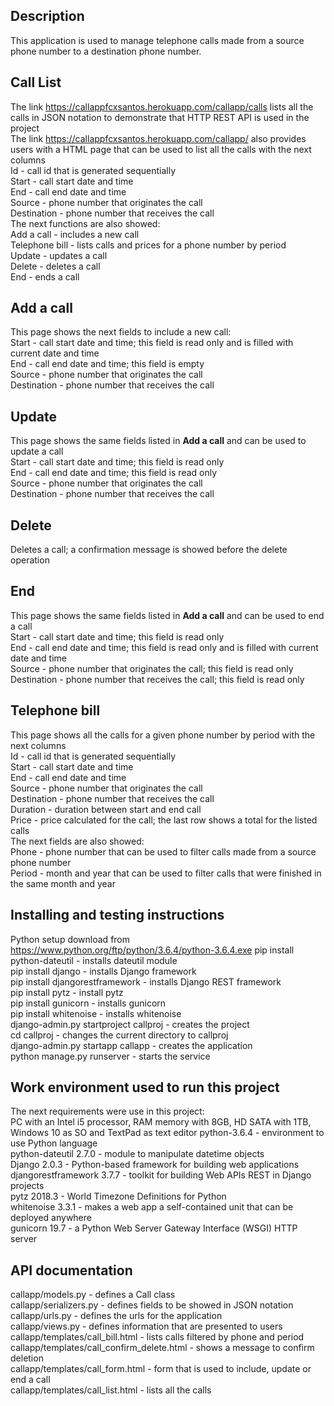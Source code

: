 Description
-----------
This application is used to manage telephone calls made from a source phone number to a destination phone number. 

Call List
---------
The link https://callappfcxsantos.herokuapp.com/callapp/calls lists all the calls in JSON notation to demonstrate that HTTP REST API is used in the project<br>
The link https://callappfcxsantos.herokuapp.com/callapp/ also provides users with a HTML page that can be used to list all the calls with the next columns<br>
Id - call id that is generated sequentially<br>
Start - call start date and time<br>
End - call end date and time<br>
Source - phone number that originates the call<br>
Destination - phone number that receives the call<br>
The next functions are also showed:<br>
Add a call - includes a new call<br>
Telephone bill - lists calls and prices for a phone number by period<br>
Update - updates a call<br>
Delete - deletes a call<br>
End - ends a call<br>

Add a call
----------
This page shows the next fields to include a new call:<br>
Start - call start date and time; this field is read only and is filled with current date and time<br>
End - call end date and time; this field is empty<br> 
Source - phone number that originates the call<br>
Destination - phone number that receives the call<br>

Update
------
This page shows the same fields listed in <b>Add a call</b> and can be used to update a call<br>
Start - call start date and time; this field is read only<br>
End - call end date and time; this field is read only<br> 
Source - phone number that originates the call<br>
Destination - phone number that receives the call<br>

Delete
------
Deletes a call; a confirmation message is showed before the delete operation<br>

End
---
This page shows the same fields listed in <b>Add a call</b> and can be used to end a call<br>
Start - call start date and time; this field is read only<br> 
End - call end date and time; this field is read only and is filled with current date and time<br> 
Source - phone number that originates the call; this field is read only<br> 
Destination - phone number that receives the call; this field is read only<br> 

Telephone bill
--------------
This page shows all the calls for a given phone number by period with the next columns<br>
Id - call id that is generated sequentially<br>
Start - call start date and time<br>
End - call end date and time<br>
Source - phone number that originates the call<br>
Destination - phone number that receives the call<br>
Duration - duration between start and end call<br>
Price - price calculated for the call; the last row shows a total for the listed calls<br>
The next fields are also showed:<br>
Phone - phone number that can be used to filter calls made from a source phone number<br>
Period - month and year that can be used to filter calls that were finished in the same month and year<br>

Installing and testing instructions
-----------------------------------
Python setup download from https://www.python.org/ftp/python/3.6.4/python-3.6.4.exe
pip install python-dateutil - installs dateutil module<br>
pip install django - installs Django framework<br>
pip install djangorestframework - installs Django REST framework<br>
pip install pytz - install pytz<br>
pip install gunicorn - installs gunicorn <br>
pip install whitenoise - installs whitenoise<br>
django-admin.py startproject callproj - creates the project<br>
cd callproj - changes the current directory to callproj<br>
django-admin.py startapp callapp - creates the application<br>
python manage.py runserver - starts the service<br>

Work environment used to run this project 
-----------------------------------------
The next requirements were use in this project:<br>
PC with an Intel i5 processor, RAM memory with 8GB, HD SATA with 1TB, Windows 10 as SO and TextPad as text editor
python-3.6.4 - environment to use Python language<br>
python-dateutil 2.7.0 - module to manipulate datetime objects<br>
Django 2.0.3 - Python-based framework for building web applications<br>
djangorestframework 3.7.7 - toolkit for building Web APIs REST in Django projects<br>
pytz 2018.3 - World Timezone Definitions for Python<br>
whitenoise 3.3.1 - makes a web app a self-contained unit that can be deployed anywhere<br>
gunicorn 19.7 - a Python Web Server Gateway Interface (WSGI) HTTP server<br>

API documentation
-----------------
callapp/models.py - defines a Call class<br>
callapp/serializers.py - defines fields to be showed in JSON notation<br>
callapp/urls.py - defines the urls for the application<br>
callapp/views.py - defines information that are presented to users<br>
callapp/templates/call_bill.html - lists calls filtered by phone and period<br>
callapp/templates/call_confirm_delete.html - shows a message to confirm deletion<br>
callapp/templates/call_form.html - form that is used to include, update or end a call<br>
callapp/templates/call_list.html - lists all the calls<br>